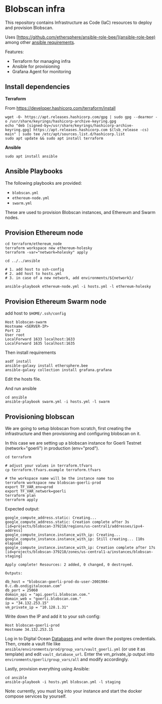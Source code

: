 # Blobscan infra

This repository contains Infrastructure as Code (IaC) resources to deploy
and provision Blobscan.

Uses [https://github.com/ethersphere/ansible-role-bee/](ansible-role-bee) among other [ansible requirements](ansible/requirements.yml).

Features:

* Terraform for managing infra
* Ansible for provisioning
* Grafana Agent for monitoring

## Install dependencies

**Terraform**

From https://developer.hashicorp.com/terraform/install

```
wget -O- https://apt.releases.hashicorp.com/gpg | sudo gpg --dearmor -o /usr/share/keyrings/hashicorp-archive-keyring.gpg
echo "deb [signed-by=/usr/share/keyrings/hashicorp-archive-keyring.gpg] https://apt.releases.hashicorp.com $(lsb_release -cs) main" | sudo tee /etc/apt/sources.list.d/hashicorp.list
sudo apt update && sudo apt install terraform
```

**Ansible**

```
sudo apt install ansible
```

## Ansible Playbooks

The following playbooks are provided:

* `blobscan.yml`
* `ethereum-node.yml`
* `swarm.yml`

These are used to provision Blobscan instances, and Ethereum and Swarm nodes.

## Provision Ethereum node

```
cd terraform/ethereum_node
terraform workspace new ethereum-holesky
terraform -var="network=holesky" apply

cd ../../ansible

# 1. add host to ssh-config
# 2. add host to hosts.yml
# 3. in case of a new network, add environments/${network}/

ansible-playbook ethereum-node.yml -i hosts.yml -l ethereum-holesky
```

## Provision Ethereum Swarm node

add host to `$HOME/.ssh/config`

```
Host blobscan-swarm
Hostname <SERVER-IP>
Port 22
User root
LocalForward 1633 localhost:1633
LocalForward 1635 localhost:1635
```

Then install requirements

```
asdf install
ansible-galaxy install ethersphere.bee
ansible-galaxy collection install grafana.grafana
```

Edit the hosts file.

And run ansible

```
cd ansible
ansible-playbook swarm.yml -i hosts.yml -l swarm
```

## Provisioning blobscan

We are going to setup blobscan from scratch, first creating the infrastructure and then provisioning and configuring blobscan on it.

In this case we are setting up a blobscan instance for Goerli Testnet (network="goerli") in production (env="prod").

```
cd terraform

# adjust your values in terraform.tfvars
cp terraform.tfvars.example terraform.tfvars

# the workspace name will be the instance name too
terraform workspace new blobscan-goerli-prod
export TF_VAR_env=prod
export TF_VAR_network=goerli
terraform plan
terraform apply
```

Expected output:

```
google_compute_address.static: Creating...
google_compute_address.static: Creation complete after 3s [id=projects/blobscan-379218/regions/us-central1/addresses/ipv4-address]
google_compute_instance.instance_with_ip: Creating...
google_compute_instance.instance_with_ip: Still creating... [10s elapsed]
google_compute_instance.instance_with_ip: Creation complete after 17s [id=projects/blobscan-379218/zones/us-central1-a/instances/blobscan-staging]

Apply complete! Resources: 2 added, 0 changed, 0 destroyed.

Outputs:

db_host = "blobscan-goerli-prod-do-user-2001904-0.c.db.ondigitalocean.com"
db_port = 25060
domain_api = "api.goerli.blobscan.com."
domain_web = "goerli.blobscan.com."
ip = "34.132.253.15"
vm_private_ip = "10.128.1.31"

```

Write down the IP and add it to your ssh config:

```
Host blobscan-goerli-prod
Hostname 34.132.253.15
```

Log in to Digital Ocean [Databases](https://cloud.digitalocean.com/databases) and write down the postgres credentials. Then, create a vault file like `ansible/environments/prod/group_vars/vault_goerli.yml` (or use it as template) and edit `vault_database_url`. Enter the vm_private_ip output into `environments/goerli/group_vars/all` and modify accordingly.

Lastly, provision everything using Ansible:

```
cd ansible
ansible-playbook -i hosts.yml blobscan.yml -l staging
```

Note: currently, you must log into your instance and start the docker compose services by yourself.
